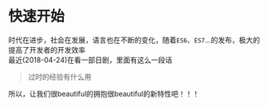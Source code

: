 # 快速开始

时代在进步，社会在发展，语言也在不断的变化，随着`ES6`、`ES7`...的发布，极大的提高了开发者的开发效率 <br />
最近(2018-04-24)在看一部日剧，里面有这么一段话 <br />
> 过时的经验有什么用

所以，让我们很beautiful的拥抱很beautiful的新特性吧！！！
